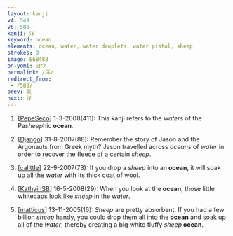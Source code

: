 ```yaml
---
layout: kanji
v4: 549
v6: 588
kanji: 洋
keyword: ocean
elements: ocean, water, water droplets, water pistol, sheep
strokes: 9
image: E6B48B
on-yomi: ヨウ
permalink: /洋/
redirect_from:
 - /588/
prev: 美
next: 詳
---
```


1) [<a href="http://kanji.koohii.com/profile/PepeSeco">PepeSeco</a>] 1-3-2008(411): This kanji refers to the <em>water</em>s of the Pa<em>sheep</em>hic<strong> ocean</strong>.

2) [<a href="http://kanji.koohii.com/profile/Django">Django</a>] 31-8-2007(88): Remember the story of Jason and the Argonauts from Greek myth? Jason travelled across <em>oceans</em> of <em>water</em> in order to recover the fleece of a certain <em>sheep</em>.

3) [<a href="http://kanji.koohii.com/profile/calittle">calittle</a>] 22-9-2007(73): If you drop a <em>sheep</em> into an<strong> ocean</strong>, it will soak up all the <em>water</em> with its thick coat of wool.

4) [<a href="http://kanji.koohii.com/profile/KathyinSB">KathyinSB</a>] 16-5-2008(29): When you look at the<strong> ocean</strong>, those little whitecaps look like <em>sheep</em> in the <em>water</em>.

5) [<a href="http://kanji.koohii.com/profile/matticus">matticus</a>] 13-11-2005(16): <em>Sheep</em> are pretty absorbent. If you had a few billion <em>sheep</em> handy, you could drop them all into the<strong> ocean</strong> and soak up all of the <em>water</em>, thereby creating a big white fluffy <em>sheep</em><strong> ocean</strong>.

